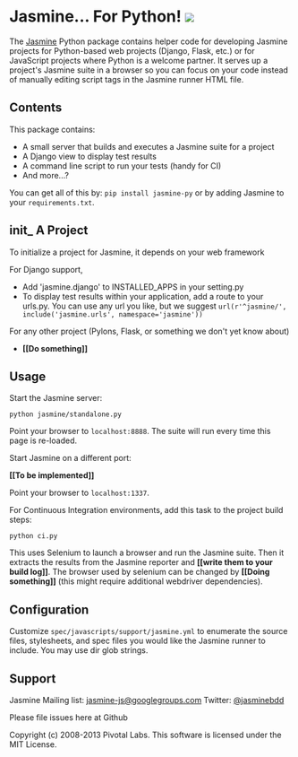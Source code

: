 # Jasmine... For Python! <a title="Build at Travis CI" href="https://travis-ci.org/pivotal/jasmine-py"><img src="https://api.travis-ci.org/pivotal/jasmine-py.png" /></a>

The [Jasmine](http://github.com/pivotal/jasmine) Python package contains helper code for developing Jasmine projects for Python-based web projects (Django, Flask, etc.) or for JavaScript projects where Python is a welcome partner. It serves up a project's Jasmine suite in a browser so you can focus on your code instead of manually editing script tags in the Jasmine runner HTML file.

## Contents
This package contains:

* A small server that builds and executes a Jasmine suite for a project
* A Django view to display test results
* A command line script to run your tests (handy for CI)
* And more...?

You can get all of this by: `pip install jasmine-py` or by adding Jasmine to your `requirements.txt`.

## __init___ A Project

To initialize a project for Jasmine, it depends on your web framework

For Django support,

* Add 'jasmine.django' to INSTALLED_APPS in your setting.py
* To display test results within your application, add a route to your urls.py.  You can use any url you like, but we suggest `url(r'^jasmine/', include('jasmine.urls', namespace='jasmine'))`

For any other project (Pylons, Flask, or something we don't yet know about)

* **[[Do something]]**

## Usage

Start the Jasmine server:

`python jasmine/standalone.py`

Point your browser to `localhost:8888`. The suite will run every time this page is re-loaded.

Start Jasmine on a different port:

**[[To be implemented]]**

Point your browser to `localhost:1337`.

For Continuous Integration environments, add this task to the project build steps:

`python ci.py`

This uses Selenium to launch a browser and run the Jasmine suite. Then it extracts the results from the Jasmine reporter and **[[write them to your build log]]**. The browser used by selenium can be changed by **[[Doing something]]** (this might require additional webdriver dependencies).

## Configuration

Customize `spec/javascripts/support/jasmine.yml` to enumerate the source files, stylesheets, and spec files you would like the Jasmine runner to include.
You may use dir glob strings.

## Support

Jasmine Mailing list: [jasmine-js@googlegroups.com](mailto:jasmine-js@googlegroups.com)
Twitter: [@jasminebdd](http://twitter.com/jasminebdd)

Please file issues here at Github

Copyright (c) 2008-2013 Pivotal Labs. This software is licensed under the MIT License.
